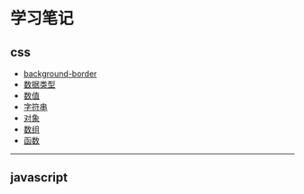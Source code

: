  

<h1 id="introduction">学习笔记</h1>

 
<h2 id="grammar">css</h2>

- [background-border](demo/2.html)
- [数据类型](demo/3.html)
- [数值](demo/4.html)
- [字符串](demo/5.html)
- [对象](demo/6.html)
- [数组](demo/7.html)
- [函数](demo/8.html)
  

---

<h2 id="library">javascript</h2>

 
 
 
